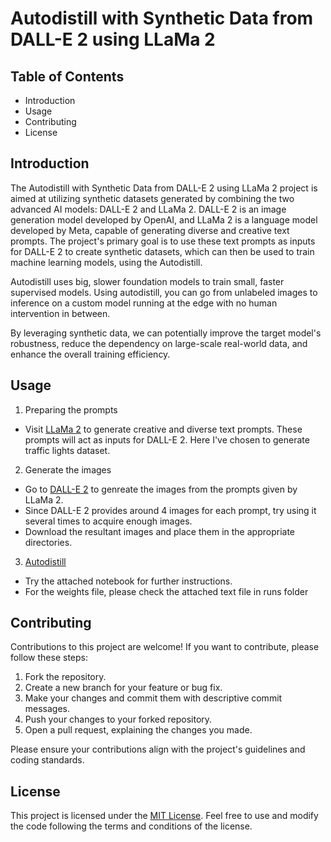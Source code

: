 # Autodistill with Synthetic Data from DALL-E 2 using LLaMa 2

## Table of Contents

- Introduction
- Usage
- Contributing
- License

## Introduction

The Autodistill with Synthetic Data from DALL-E 2 using LLaMa 2 project is aimed at utilizing synthetic datasets generated by combining the two advanced AI models: DALL-E 2 and LLaMa 2. DALL-E 2 is an image generation model developed by OpenAI, and LLaMa 2 is a language model developed by Meta, capable of generating diverse and creative text prompts. The project's primary goal is to use these text prompts as inputs for DALL-E 2 to create synthetic datasets, which can then be used to train machine learning models, using the Autodistill.

Autodistill uses big, slower foundation models to train small, faster supervised models. Using autodistill, you can go from unlabeled images to inference on a custom model running at the edge with no human intervention in between.

By leveraging synthetic data, we can potentially improve the target model's robustness, reduce the dependency on large-scale real-world data, and enhance the overall training efficiency.

## Usage

1. Preparing the prompts

- Visit [LLaMa 2](https://huggingface.co/spaces/ysharma/Explore_llamav2_with_TGI) to generate creative and diverse text prompts. These prompts will act as inputs for DALL-E 2. Here I've chosen to generate traffic lights dataset.

2. Generate the images

- Go to [DALL-E 2](https://labs.openai.com/) to genreate the images from the prompts given by LLaMa 2.
- Since DALL-E 2 provides around 4 images for each prompt, try using it several times to acquire enough images.
- Download the resultant images and place them in the appropriate directories.

3. [Autodistill](https://github.com/autodistill/autodistill)

- Try the attached notebook for further instructions.
- For the weights file, please check the attached text file in runs folder

## Contributing

Contributions to this project are welcome! If you want to contribute, please follow these steps:

1. Fork the repository.
2. Create a new branch for your feature or bug fix.
3. Make your changes and commit them with descriptive commit messages.
4. Push your changes to your forked repository.
5. Open a pull request, explaining the changes you made.

Please ensure your contributions align with the project's guidelines and coding standards.

## License

This project is licensed under the [MIT License](LICENSE). Feel free to use and modify the code following the terms and conditions of the license.
